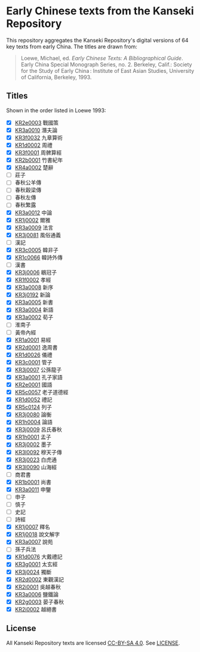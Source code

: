 # Early Chinese texts from the Kanseki Repository
This repository aggregates the Kanseki Repository's digital versions of 64 key texts from early China. The titles are drawn from:

> Loewe, Michael, ed. _Early Chinese Texts: A Bibliographical Guide_. Early China Special Monograph Series, no. 2. Berkeley, Calif.: Society for the Study of Early China : Institute of East Asian Studies, University of California, Berkeley, 1993.

## Titles
Shown in the order listed in Loewe 1993:

- [x] [KR2e0003](https://www.kanripo.org/text/KR2e0003/) 戰國策
- [x] [KR3a0010](https://www.kanripo.org/text/KR3a0010/) 潛夫論
- [x] [KR3f0032](https://www.kanripo.org/text/KR3f0032/) 九章算術
- [x] [KR1d0002](https://www.kanripo.org/text/KR1d0002/) 周禮
- [x] [KR3f0001](https://www.kanripo.org/text/KR3f0001/) 周髀算經
- [x] [KR2b0001](https://www.kanripo.org/text/KR2b0001/) 竹書紀年
- [x] [KR4a0002](https://www.kanripo.org/text/KR4a0002/) 楚辭
- [ ] 莊子
- [ ] 春秋公羊傳
- [ ] 春秋穀梁傳
- [ ] 春秋左傳
- [ ] 春秋繁露
- [x] [KR3a0012](https://www.kanripo.org/text/KR3a0012/) 中論
- [x] [KR1j0002](https://www.kanripo.org/text/KR1j0002/) 爾雅
- [x] [KR3a0009](https://www.kanripo.org/text/KR3a0009/) 法言
- [x] [KR3j0081](https://www.kanripo.org/text/KR3j0081/) 風俗通義
- [ ] 漢記
- [x] [KR3c0005](https://www.kanripo.org/text/KR3c0005/) 韓非子
- [x] [KR1c0066](https://www.kanripo.org/text/KR1c0066/) 韓詩外傳
- [ ] 漢書
- [x] [KR3j0006](https://www.kanripo.org/text/KR3j0006/) 鶡冠子
- [x] [KR1f0002](https://www.kanripo.org/text/KR1f0002/) 孝經
- [x] [KR3a0008](https://www.kanripo.org/text/KR3a0008/) 新序
- [x] [KR3j0192](https://www.kanripo.org/text/KR3j0192/) 新論
- [x] [KR3a0005](https://www.kanripo.org/text/KR3a0005/) 新書
- [x] [KR3a0004](https://www.kanripo.org/text/KR3a0004/) 新語
- [x] [KR3a0002](https://www.kanripo.org/text/KR3a0002/) 荀子
- [ ] 淮南子
- [ ] 黃帝內經
- [x] [KR1a0001](https://www.kanripo.org/text/KR1a0001/) 易經
- [x] [KR2d0001](https://www.kanripo.org/text/KR2d0001/) 逸周書
- [x] [KR1d0026](https://www.kanripo.org/text/KR1d0026/) 儀禮
- [x] [KR3c0001](https://www.kanripo.org/text/KR3c0001/) 管子
- [x] [KR3j0007](https://www.kanripo.org/text/KR3j0007/) 公孫龍子
- [x] [KR3a0001](https://www.kanripo.org/text/KR3a0001/) 孔子家語
- [x] [KR2e0001](https://www.kanripo.org/text/KR2e0001/) 國語
- [x] [KR5c0057](https://www.kanripo.org/text/KR5c0057/) 老子道德經
- [x] [KR1d0052](https://www.kanripo.org/text/KR1d0052/) 禮記
- [x] [KR5c0124](https://www.kanripo.org/text/KR5c0124/) 列子
- [x] [KR3j0080](https://www.kanripo.org/text/KR3j0080/) 論衡
- [x] [KR1h0004](https://www.kanripo.org/text/KR1h0004/) 論語
- [x] [KR3j0009](https://www.kanripo.org/text/KR3j0009/) 呂氏春秋
- [x] [KR1h0001](https://www.kanripo.org/text/KR1h0001/) 孟子
- [x] [KR3j0002](https://www.kanripo.org/text/KR3j0002/) 墨子
- [x] [KR3l0092](https://www.kanripo.org/text/KR3l0092/) 穆天子傳
- [x] [KR3j0023](https://www.kanripo.org/text/KR3j0023/) 白虎通
- [x] [KR3l0090](https://www.kanripo.org/text/KR3l0090/) 山海經
- [ ] 商君書
- [x] [KR1b0001](https://www.kanripo.org/text/KR1b0001/) 尚書
- [x] [KR3a0011](https://www.kanripo.org/text/KR3a0011/) 申鑒
- [ ] 申子
- [ ] 慎子
- [ ] 史記
- [ ] 詩經
- [x] [KR1j0007](https://www.kanripo.org/text/KR1j0007/) 釋名
- [x] [KR1j0018](https://www.kanripo.org/text/KR1j0018/) 說文解字
- [x] [KR3a0007](https://www.kanripo.org/text/KR3a0007/) 說苑
- [ ] 孫子兵法
- [x] [KR1d0076](https://www.kanripo.org/text/KR1d0076/) 大戴禮記
- [x] [KR3g0001](https://www.kanripo.org/text/KR3g0001/) 太玄經
- [x] [KR3j0024](https://www.kanripo.org/text/KR3j0024/) 獨斷
- [x] [KR2d0002](https://www.kanripo.org/text/KR2d0002/) 東觀漢記
- [x] [KR2i0001](https://www.kanripo.org/text/KR2i0001/) 吳越春秋
- [x] [KR3a0006](https://www.kanripo.org/text/KR3a0006/) 鹽鐵論
- [x] [KR2g0003](https://www.kanripo.org/text/KR2g0003/) 晏子春秋
- [x] [KR2i0002](https://www.kanripo.org/text/KR2i0002/) 越絕書

## License
All Kanseki Repository texts are licensed [CC-BY-SA 4.0](https://creativecommons.org/licenses/by-sa/4.0/legalcode). See [LICENSE](LICENSE).